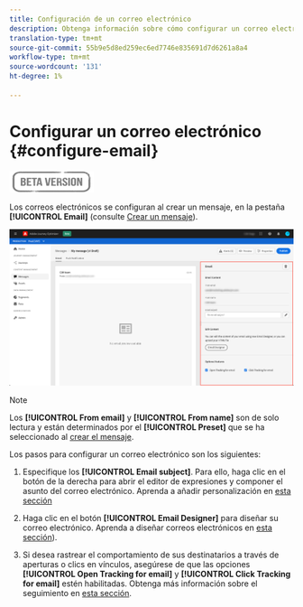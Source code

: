 ```yaml
---
title: Configuración de un correo electrónico
description: Obtenga información sobre cómo configurar un correo electrónico en Journey Optimizer
translation-type: tm+mt
source-git-commit: 55b9e5d8ed259ec6ed7746e835691d7d6261a8a4
workflow-type: tm+mt
source-wordcount: '131'
ht-degree: 1%

---
```


# Configurar un correo electrónico {#configure-email}

![](assets/do-not-localize/badge.png)

Los correos electrónicos se configuran al crear un mensaje, en la pestaña **[!UICONTROL Email]** (consulte [Crear un mensaje](create-message.md)).

![](assets/emails-configuration.png)

>[!NOTE]
>
>Los **[!UICONTROL From email]** y **[!UICONTROL From name]** son de solo lectura y están determinados por el **[!UICONTROL Preset]** que se ha seleccionado al [crear el mensaje](create-message.md).

Los pasos para configurar un correo electrónico son los siguientes:

1. Especifique los **[!UICONTROL Email subject]**. Para ello, haga clic en el botón de la derecha para abrir el editor de expresiones y componer el asunto del correo electrónico. Aprenda a añadir personalización en [esta sección](personalization/personalization-aeras.md)

1. Haga clic en el botón **[!UICONTROL Email Designer]** para diseñar su correo electrónico. Aprenda a diseñar correos electrónicos en [esta sección](design-emails.md)).

1. Si desea rastrear el comportamiento de sus destinatarios a través de aperturas o clics en vínculos, asegúrese de que las opciones **[!UICONTROL Open Tracking for email]** y **[!UICONTROL Click Tracking for email]** estén habilitadas. Obtenga más información sobre el seguimiento en [esta sección](message-tracking.md).
